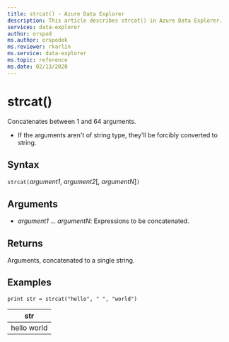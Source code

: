 ```yaml
---
title: strcat() - Azure Data Explorer
description: This article describes strcat() in Azure Data Explorer.
services: data-explorer
author: orspod
ms.author: orspodek
ms.reviewer: rkarlin
ms.service: data-explorer
ms.topic: reference
ms.date: 02/13/2020
---
```

# strcat()

Concatenates between 1 and 64 arguments.

* If the arguments aren't of string type, they'll be forcibly converted to string.

## Syntax

`strcat(`*argument1*, *argument2*[, *argumentN*]`)`

## Arguments

* *argument1* ... *argumentN*: Expressions to be concatenated.

## Returns

Arguments, concatenated to a single string.

## Examples
  
   ```kusto
print str = strcat("hello", " ", "world")
```

|str|
|---|
|hello world|
